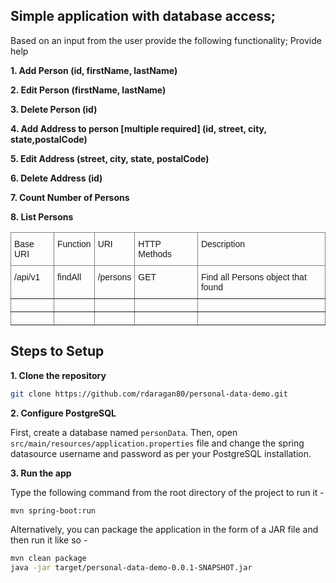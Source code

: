 ## Simple application with database access;
Based on an input from the user provide the following functionality;
Provide help

**1. Add Person (id, firstName, lastName)**

**2. Edit Person (firstName, lastName)**

**3. Delete Person (id)**

**4. Add Address to person [multiple required] (id, street, city, state,postalCode)**

**5. Edit Address (street, city, state, postalCode)**

**6. Delete Address (id)**

**7. Count Number of Persons**

**8. List Persons**

<style type="text/css">
.tg  {border-collapse:collapse;border-spacing:0;}
.tg td{border-color:black;border-style:solid;border-width:1px;font-family:Arial, sans-serif;font-size:14px;
  overflow:hidden;padding:10px 5px;word-break:normal;}
.tg th{border-color:black;border-style:solid;border-width:1px;font-family:Arial, sans-serif;font-size:14px;
  font-weight:normal;overflow:hidden;padding:10px 5px;word-break:normal;}
.tg .tg-0pky{border-color:inherit;text-align:left;vertical-align:top}
</style>
<table class="tg">
<thead>
  <tr>
    <th class="tg-0pky">Base URI </th>
    <th class="tg-0pky">Function</th>
    <th class="tg-0pky">URI</th>
    <th class="tg-0pky">HTTP Methods</th>
    <th class="tg-0pky">Description</th>
  </tr>
</thead>
<tbody>
  <tr>
    <td class="tg-0pky">/api/v1</td>
    <td class="tg-0pky">findAll</td>
    <td class="tg-0pky">/persons</td>
    <td class="tg-0pky">GET</td>
    <td class="tg-0pky">Find all Persons object that found</td>
  </tr>
  <tr>
    <td class="tg-0pky"></td>
    <td class="tg-0pky"></td>
    <td class="tg-0pky"></td>
    <td class="tg-0pky"></td>
    <td class="tg-0pky"></td>
  </tr>
  <tr>
    <td class="tg-0pky"></td>
    <td class="tg-0pky"></td>
    <td class="tg-0pky"></td>
    <td class="tg-0pky"></td>
    <td class="tg-0pky"></td>
  </tr>
</tbody>
</table>

## Steps to Setup

**1. Clone the repository**

```bash
git clone https://github.com/rdaragan80/personal-data-demo.git
```

**2. Configure PostgreSQL**

First, create a database named `personData`. Then, open `src/main/resources/application.properties` file 
and change the spring datasource username and password as per your PostgreSQL installation.



**3. Run the app**

Type the following command from the root directory of the project to run it -

```bash
mvn spring-boot:run
```

Alternatively, you can package the application in the form of a JAR file and then run it like so -

```bash
mvn clean package
java -jar target/personal-data-demo-0.0.1-SNAPSHOT.jar
```
